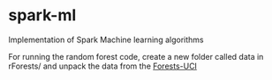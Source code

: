 # spark-ml
Implementation of Spark Machine learning algorithms

For running the random forest code, create a new folder called data in rForests/ and unpack the data from the [Forests-UCI](http://archive.ics.uci.edu/ml/machine-learning-databases/covtype/covtype.data.gz)
